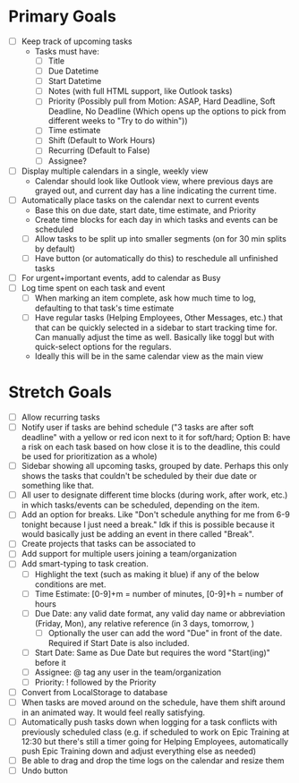 # Primary Goals
- [ ] Keep track of upcoming tasks
  - Tasks must have:
    - [ ] Title
    - [ ] Due Datetime
    - [ ] Start Datetime
    - [ ] Notes (with full HTML support, like Outlook tasks)
    - [ ] Priority (Possibly pull from Motion: ASAP, Hard Deadline, Soft Deadline, No Deadline (Which opens up the options to pick from different weeks to "Try to do within"))
    - [ ] Time estimate
    - [ ] Shift (Default to Work Hours)
    - [ ] Recurring (Default to False)
    - [ ] Assignee?
- [ ] Display multiple calendars in a single, weekly view
  - Calendar should look like Outlook view, where previous days are grayed out, and current day has a line indicating the current time.
- [ ] Automatically place tasks on the calendar next to current events
  - Base this on due date, start date, time estimate, and Priority
  - Create time blocks for each day in which tasks and events can be scheduled
  - [ ] Allow tasks to be split up into smaller segments (on for 30 min splits by default)
  - [ ] Have button (or automatically do this) to reschedule all unfinished tasks
- [ ] For urgent+important events, add to calendar as Busy
- [ ] Log time spent on each task and event
  - [ ] When marking an item complete, ask how much time to log, defaulting to that task's time estimate
  - [ ] Have regular tasks (Helping Employees, Other Messages, etc.) that that can be quickly selected in a sidebar to start tracking time for. Can manually adjust the time as well. Basically like toggl but with quick-select options for the regulars.
  - Ideally this will be in the same calendar view as the main view

# Stretch Goals
- [ ] Allow recurring tasks
- [ ] Notify user if tasks are behind schedule ("3 tasks are after soft deadline" with a yellow or red icon next to it for soft/hard; Option B: have a risk on each task based on how close it is to the deadline, this could be used for prioritization as a whole)
- [ ] Sidebar showing all upcoming tasks, grouped by date. Perhaps this only shows the tasks that couldn't be scheduled by their due date or something like that.
- [ ] All user to designate different time blocks (during work, after work, etc.) in which tasks/events can be scheduled, depending on the item.
- [ ] Add an option for breaks. Like "Don't schedule anything for me from 6-9 tonight because I just need a break." Idk if this is possible because it would basically just be adding an event in there called "Break".
- [ ] Create projects that tasks can be associated to
- [ ] Add support for multiple users joining a team/organization
- [ ] Add smart-typing to task creation.
  - [ ] Highlight the text (such as making it blue) if any of the below conditions are met.
  - [ ] Time Estimate: [0-9]+m = number of minutes, [0-9]+h = number of hours
  - [ ] Due Date: any valid date format, any valid day name or abbreviation (Friday, Mon), any relative reference (in 3 days, tomorrow, )
    - [ ] Optionally the user can add the word "Due" in front of the date. Required if Start Date is also included.
  - [ ] Start Date: Same as Due Date but requires the word "Start(ing)" before it
  - [ ] Assignee: @ tag any user in the team/organization
  - [ ] Priority: ! followed by the Priority
- [ ] Convert from LocalStorage to database
- [ ] When tasks are moved around on the schedule, have them shift around in an animated way. It would feel really satisfying.
- [ ] Automatically push tasks down when logging for a task conflicts with previously scheduled class (e.g. if scheduled to work on Epic Training at 12:30 but there's still a timer going for Helping Employees, automatically push Epic Training down and adjust everything else as needed)
- [ ] Be able to drag and drop the time logs on the calendar and resize them
- [ ] Undo button